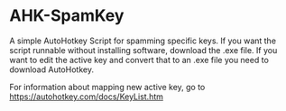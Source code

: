 # AHK-SpamKey
A simple AutoHotkey Script for spamming specific keys.
If you want the script runnable without installing software, download the .exe file.
If you want to edit the active key and convert that to an .exe file you need to download AutoHotkey.

For information about mapping new active key, go to https://autohotkey.com/docs/KeyList.htm
